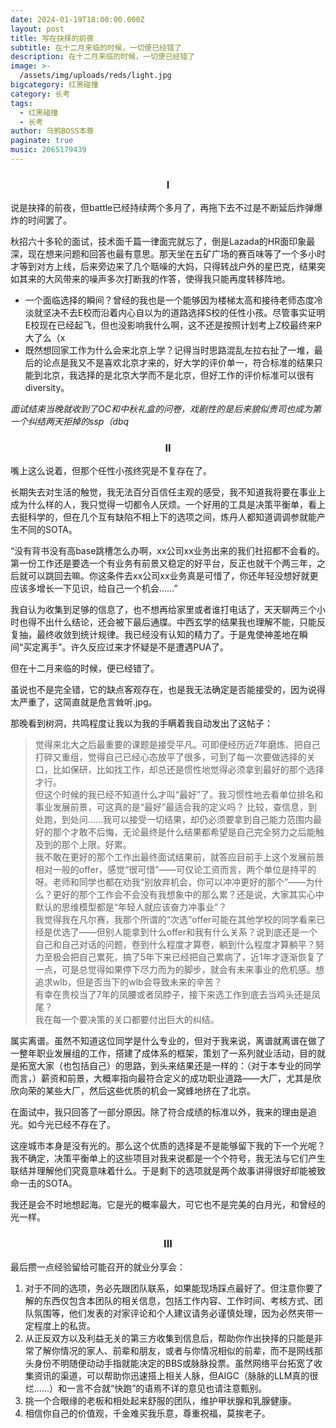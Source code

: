 ```yaml
---
date: 2024-01-19T18:00:00.000Z
layout: post
title: 写在抉择的前夜
subtitle: 在十二月来临的时候，一切便已经错了
description: 在十二月来临的时候，一切便已经错了
image: >-
  /assets/img/uploads/reds/light.jpg
bigcategory: 红黑碰撞
category: 长考
tags:
  - 红黑碰撞
  - 长考
author: 乌鸦BOSS本尊
paginate: true
music: 2065179439
---
```

<h3><center>I</center></h3>

说是抉择的前夜，但battle已经持续两个多月了，再拖下去不过是不断延后炸弹爆炸的时间罢了。

秋招六十多轮的面试，技术面千篇一律面完就忘了，倒是Lazada的HR面印象最深，现在想来问题和回答也最有意思。那天坐在五矿广场的赛百味等了一个多小时才等到对方上线，后来旁边来了几个聒噪的大妈，只得转战户外的星巴克，结果突如其来的大风带来的噪声多次打断我的作答，使得我只能再度转移阵地。

- 一个面临选择的瞬间？曾经的我也是一个能够因为楼梯太高和接待老师态度冷淡就坚决不去E校而沿着内心自以为的道路选择S校的任性小孩。尽管事实证明E校现在已经起飞，但也没影响我什么啊，这不还是按照计划考上Z校最终来P大了么（x
- 既然想回家工作为什么会来北京上学？记得当时思路混乱左拉右扯了一堆，最后的论点是我又不是喜欢北京才来的，好大学的评价单一，符合标准的结果只能到北京，我选择的是北京大学而不是北京，但好工作的评价标准可以很有diversity。

*面试结束当晚就收到了OC和中秋礼盒的问卷，戏剧性的是后来貌似贵司也成为第一个纠结两天拒掉的ssp（dbq*



<h3><center>II</center></h3>

嘴上这么说着，但那个任性小孩终究是不复存在了。

长期失去对生活的触觉，我无法百分百信任主观的感受，我不知道我将要在事业上成为什么样的人，我只觉得一切都令人厌烦。一个好用的工具是决策平衡单，看上去挺科学的，但在几个互有缺陷不相上下的选项之间，炼丹人都知道调调参就能产生不同的SOTA。

“没有背书没有高base跳槽怎么办啊，xx公司xx业务出来的我们社招都不会看的。第一份工作还是要选一个有业务有前景又稳定的好平台，反正也就干个两三年，之后就可以跳回去嘛。你这条件去xx公司xx业务真是可惜了，你还年轻没想好就更应该多增长一下见识，给自己一个机会……”

我自认为收集到足够的信息了，也不想再给家里或者谁打电话了，天天聊两三个小时也得不出什么结论，还会被下最后通牒。中西玄学的结果我也理解不能，只能反复抽，最终收敛到统计规律。我已经没有认知的精力了。于是鬼使神差地在瞬间“买定离手”。许久反应过来才怀疑是不是遭遇PUA了。

但在十二月来临的时候，便已经错了。

虽说也不是完全错，它的缺点客观存在，也是我无法确定是否能接受的，因为说得太严重了，这简直就是危言耸听.jpg。

那晚看到树洞，共鸣程度让我以为我的手瞒着我自动发出了这帖子：

> 觉得来北大之后最重要的课题是接受平凡。可即便经历近7年磨炼、把自己打碎又重组，觉得自己已经心态放平了很多，可到了每一次要做选择的关口，比如保研，比如找工作，却总还是惯性地觉得必须拿到最好的那个选择才行。<br>
> 但这个时候的我已经不知道什么才叫“最好”了。我习惯性地去看单位排名和事业发展前景，可这真的是“最好”最适合我的定义吗？ 比较，查信息，到处跑，到处问……我可以接受一切结果，却仍必须要拿到自己能力范围内最好的那个才敢不后悔，无论最终是什么结果都希望是自己完全努力之后能触及到的那个上限。好累。<br>
> 我不敢在更好的那个工作出最终面试结果前，就答应目前手上这个发展前景相对一般的offer，感觉“很可惜”——可仅论工资而言，两个单位是持平的呀。老师和同学也都在劝我“别放弃机会，你可以冲冲更好的那个”——为什么？更好的那个工作会不会没有我想象中的那么累？还是说，大家其实心中默认的思维模型都是“年轻人就应该奋力冲事业”？<br>
> 我觉得我在凡尔赛，我那个所谓的“次选”offer可能在其他学校的同学看来已经是优选了——但别人能拿到什么offer和我有什么关系？说到底还是一个自己和自己对话的问题，卷到什么程度才算卷，躺到什么程度才算躺平？努力至极会把自己累死，搞了5年下来已经把自己累病了，近1年才逐渐恢复了一点，可是总觉得如果停下尽力而为的脚步，就会有未来事业的危机感。想追求wlb，但是否当下的wlb会导致未来的辛苦？<br>
> 有幸在贵校当了7年的凤腰或者凤脖子，接下来选工作到底去当鸡头还是凤尾？<br>
> 我在每一个要决策的关口都要付出巨大的纠结。

属实离谱。虽然不知道这位同学是什么专业的，但对于我来说，离谱就离谱在做了一整年职业发展组的工作，搭建了成体系的框架，策划了一系列就业活动，目的就是拓宽大家（也包括自己）的思路，到头来结果还是一样的：（对于本专业的同学而言，）薪资和前景，大概率指向最符合定义的成功职业道路——大厂，尤其是欣欣向荣的某些大厂，然后这些优质的机会一窝蜂地挤在了北京。

在面试中，我只回答了一部分原因。除了符合成绩的标准以外，我来的理由是追光。如今光已经不存在了。

这座城市本身是没有光的。那么这个优质的选择是不是能够留下我的下一个光呢？我不确定，决策平衡单上的这些项目对我来说都是一个个符号，我无法与它们产生联结并理解他们究竟意味着什么。于是剩下的选项就是两个故事讲得很好却能被致命一击的SOTA。

我还是会不时地想起海。它是光的概率最大，可它也不是完美的白月光，和曾经的光一样。



<h3><center>III</center></h3>

最后攒一点经验留给可能召开的就业分享会：

1. 对于不同的选项，务必先跟团队联系，如果能现场踩点最好了。但注意你要了解的东西仅包含本团队的相关信息，包括工作内容、工作时间、考核方式、团队氛围等，他们发表的对家评论和个人建议请务必谨慎处理，因为必然夹带一定程度上的私货。
2. 从正反双方以及利益无关的第三方收集到信息后，帮助你作出抉择的只能是非常了解你情况的家人、前辈和朋友，或者与你情况相似的前辈，而不是网线那头身份不明随便动动手指就能决定的BBS或脉脉投票。虽然网络平台拓宽了收集资讯的渠道，可以帮助你迅速搭上相关人脉，但AIGC（脉脉的LLM真的很烂……）和一言不合就“快跑”的语焉不详的意见也请注意甄别。
3. 挑一个合眼缘的老板和相处起来舒服的团队，维护甲状腺和乳腺健康。
4. 相信你自己的价值观，千金难买我乐意，尊重祝福，莫挨老子。
